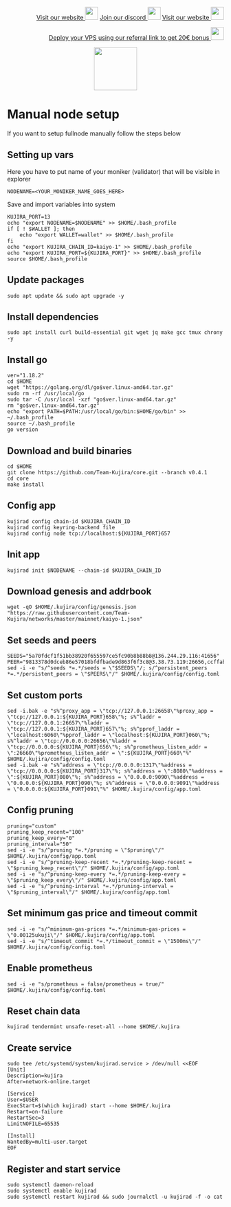 <p style="font-size:14px" align="right">
<a href="https://kjnodes.com/" target="_blank">Visit our website <img src="https://user-images.githubusercontent.com/50621007/168689709-7e537ca6-b6b8-4adc-9bd0-186ea4ea4aed.png" width="30"/></a>
<a href="https://discord.gg/EY35ZzXY" target="_blank">Join our discord <img src="https://user-images.githubusercontent.com/50621007/176236430-53b0f4de-41ff-41f7-92a1-4233890a90c8.png" width="30"/></a>
<a href="https://kjnodes.com/" target="_blank">Visit our website <img src="https://user-images.githubusercontent.com/50621007/168689709-7e537ca6-b6b8-4adc-9bd0-186ea4ea4aed.png" width="30"/></a>
</p>

<p style="font-size:14px" align="right">
<a href="https://hetzner.cloud/?ref=y8pQKS2nNy7i" target="_blank">Deploy your VPS using our referral link to get 20€ bonus <img src="https://user-images.githubusercontent.com/50621007/174612278-11716b2a-d662-487e-8085-3686278dd869.png" width="30"/></a>
</p>

<p align="center">
  <img height="100" height="auto" src="https://user-images.githubusercontent.com/50621007/172356220-b8326ceb-9950-4226-b66e-da69099aaf6e.png">
</p>

# Manual node setup
If you want to setup fullnode manually follow the steps below

## Setting up vars
Here you have to put name of your moniker (validator) that will be visible in explorer
```
NODENAME=<YOUR_MONIKER_NAME_GOES_HERE>
```

Save and import variables into system
```
KUJIRA_PORT=13
echo "export NODENAME=$NODENAME" >> $HOME/.bash_profile
if [ ! $WALLET ]; then
	echo "export WALLET=wallet" >> $HOME/.bash_profile
fi
echo "export KUJIRA_CHAIN_ID=kaiyo-1" >> $HOME/.bash_profile
echo "export KUJIRA_PORT=${KUJIRA_PORT}" >> $HOME/.bash_profile
source $HOME/.bash_profile
```

## Update packages
```
sudo apt update && sudo apt upgrade -y
```

## Install dependencies
```
sudo apt install curl build-essential git wget jq make gcc tmux chrony -y
```

## Install go
```
ver="1.18.2"
cd $HOME
wget "https://golang.org/dl/go$ver.linux-amd64.tar.gz"
sudo rm -rf /usr/local/go
sudo tar -C /usr/local -xzf "go$ver.linux-amd64.tar.gz"
rm "go$ver.linux-amd64.tar.gz"
echo "export PATH=$PATH:/usr/local/go/bin:$HOME/go/bin" >> ~/.bash_profile
source ~/.bash_profile
go version
```

## Download and build binaries
```
cd $HOME
git clone https://github.com/Team-Kujira/core.git --branch v0.4.1
cd core
make install
```

## Config app
```
kujirad config chain-id $KUJIRA_CHAIN_ID
kujirad config keyring-backend file
kujirad config node tcp://localhost:${KUJIRA_PORT}657
```

## Init app
```
kujirad init $NODENAME --chain-id $KUJIRA_CHAIN_ID
```

## Download genesis and addrbook
```
wget -qO $HOME/.kujira/config/genesis.json "https://raw.githubusercontent.com/Team-Kujira/networks/master/mainnet/kaiyo-1.json"
```

## Set seeds and peers
```
SEEDS="5a70fdcf1f51bb38920f655597ce5fc90b8b88b8@136.244.29.116:41656"
PEER="9813378d0dceb86e57018bfdfbade9d863f6f3c8@3.38.73.119:26656,ccffabe81f2de8a81e171f93fe1209392bf9993f@65.108.234.59:26656,7878121e8fa201c836c8c0a95b6a9c7ac6e5b101@141.95.151.171:26656,0743497e30049ac8d59fee5b2ab3a49c3824b95c@198.244.200.196:26656,2efead362f0fc7b7fce0a64d05b56c5b28d5c2b4@164.92.209.72:36347,d24ee4b38c1ead082a7bcf8006617b640d3f5ab9@91.196.166.13:26656,5d0f0bc1c2d60f1d273165c5c8cefc3965c3d3c9@65.108.233.175:26656,5a70fdcf1f51bb38920f655597ce5fc90b8b88b8@136.244.29.116:41656,35af92154fdb2ac19f3f010c26cca9e5c175d054@65.108.238.61:27656,e65c2e27ea06b795a25f3ce813ed2062371705b8@213.239.212.121:13657,f6d0d3ac0c748a343368705c37cf51140a95929b@146.59.81.204:36657"
sed -i -e "s/^seeds *=.*/seeds = \"$SEEDS\"/; s/^persistent_peers *=.*/persistent_peers = \"$PEERS\"/" $HOME/.kujira/config/config.toml
```

## Set custom ports
```
sed -i.bak -e "s%^proxy_app = \"tcp://127.0.0.1:26658\"%proxy_app = \"tcp://127.0.0.1:${KUJIRA_PORT}658\"%; s%^laddr = \"tcp://127.0.0.1:26657\"%laddr = \"tcp://127.0.0.1:${KUJIRA_PORT}657\"%; s%^pprof_laddr = \"localhost:6060\"%pprof_laddr = \"localhost:${KUJIRA_PORT}060\"%; s%^laddr = \"tcp://0.0.0.0:26656\"%laddr = \"tcp://0.0.0.0:${KUJIRA_PORT}656\"%; s%^prometheus_listen_addr = \":26660\"%prometheus_listen_addr = \":${KUJIRA_PORT}660\"%" $HOME/.kujira/config/config.toml
sed -i.bak -e "s%^address = \"tcp://0.0.0.0:1317\"%address = \"tcp://0.0.0.0:${KUJIRA_PORT}317\"%; s%^address = \":8080\"%address = \":${KUJIRA_PORT}080\"%; s%^address = \"0.0.0.0:9090\"%address = \"0.0.0.0:${KUJIRA_PORT}090\"%; s%^address = \"0.0.0.0:9091\"%address = \"0.0.0.0:${KUJIRA_PORT}091\"%" $HOME/.kujira/config/app.toml
```

## Config pruning
```
pruning="custom"
pruning_keep_recent="100"
pruning_keep_every="0"
pruning_interval="50"
sed -i -e "s/^pruning *=.*/pruning = \"$pruning\"/" $HOME/.kujira/config/app.toml
sed -i -e "s/^pruning-keep-recent *=.*/pruning-keep-recent = \"$pruning_keep_recent\"/" $HOME/.kujira/config/app.toml
sed -i -e "s/^pruning-keep-every *=.*/pruning-keep-every = \"$pruning_keep_every\"/" $HOME/.kujira/config/app.toml
sed -i -e "s/^pruning-interval *=.*/pruning-interval = \"$pruning_interval\"/" $HOME/.kujira/config/app.toml
```

## Set minimum gas price and timeout commit
```
sed -i -e "s/^minimum-gas-prices *=.*/minimum-gas-prices = \"0.00125ukuji\"/" $HOME/.kujira/config/app.toml
sed -i -e "s/^timeout_commit *=.*/timeout_commit = \"1500ms\"/" $HOME/.kujira/config/config.toml
```

## Enable prometheus
```
sed -i -e "s/prometheus = false/prometheus = true/" $HOME/.kujira/config/config.toml
```

## Reset chain data
```
kujirad tendermint unsafe-reset-all --home $HOME/.kujira
```

## Create service
```
sudo tee /etc/systemd/system/kujirad.service > /dev/null <<EOF
[Unit]
Description=kujira
After=network-online.target

[Service]
User=$USER
ExecStart=$(which kujirad) start --home $HOME/.kujira
Restart=on-failure
RestartSec=3
LimitNOFILE=65535

[Install]
WantedBy=multi-user.target
EOF
```

## Register and start service
```
sudo systemctl daemon-reload
sudo systemctl enable kujirad
sudo systemctl restart kujirad && sudo journalctl -u kujirad -f -o cat
```
